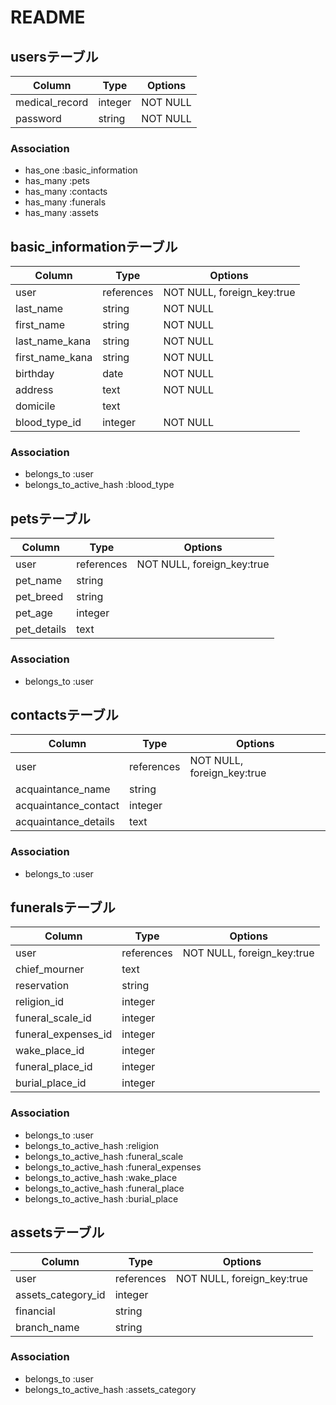# README

## usersテーブル

| Column         | Type    | Options  |
| -------------- | ------- | -------- |
| medical_record | integer | NOT NULL |
| password       | string  | NOT NULL |

### Association
- has_one :basic_information
- has_many :pets
- has_many :contacts
- has_many :funerals
- has_many :assets

## basic_informationテーブル

| Column          | Type       | Options                    |
| --------------- | ---------- | -------------------------- |
| user            | references | NOT NULL, foreign_key:true |
| last_name       | string     | NOT NULL                   |
| first_name      | string     | NOT NULL                   |
| last_name_kana  | string     | NOT NULL                   |
| first_name_kana | string     | NOT NULL                   |
| birthday        | date       | NOT NULL                   |
| address         | text       | NOT NULL                   |
| domicile        | text       |                            |
| blood_type_id   | integer    | NOT NULL                   |

### Association
- belongs_to :user
- belongs_to_active_hash :blood_type

## petsテーブル

| Column      | Type       | Options                    |
| ----------- | ---------- | -------------------------- |
| user        | references | NOT NULL, foreign_key:true |
| pet_name    | string     |                            |
| pet_breed   | string     |                            |
| pet_age     | integer    |                            |
| pet_details | text       |                            |

### Association
- belongs_to :user

## contactsテーブル

| Column               | Type       | Options                    |
| -------------------- | ---------- | -------------------------- |
| user                 | references | NOT NULL, foreign_key:true |
| acquaintance_name    | string     |                            |
| acquaintance_contact | integer    |                            |
| acquaintance_details | text       |                            |

### Association
- belongs_to :user

## funeralsテーブル

| Column              | Type       | Options                    |
| ------------------- | ---------- | -------------------------- |
| user                | references | NOT NULL, foreign_key:true |
| chief_mourner       | text       |                            |
| reservation         | string     |                            |
| religion_id         | integer    |                            |
| funeral_scale_id    | integer    |                            |
| funeral_expenses_id | integer    |                            |
| wake_place_id       | integer    |                            |
| funeral_place_id    | integer    |                            |
| burial_place_id     | integer    |                            |

### Association
- belongs_to :user
- belongs_to_active_hash :religion
- belongs_to_active_hash :funeral_scale
- belongs_to_active_hash :funeral_expenses
- belongs_to_active_hash :wake_place
- belongs_to_active_hash :funeral_place
- belongs_to_active_hash :burial_place

## assetsテーブル

| Column             | Type       | Options                    |
| ------------------ | ---------- | -------------------------- |
| user               | references | NOT NULL, foreign_key:true |
| assets_category_id | integer    |                            |
| financial          | string     |                            |
| branch_name        | string     |                            |

### Association

- belongs_to :user
- belongs_to_active_hash :assets_category
